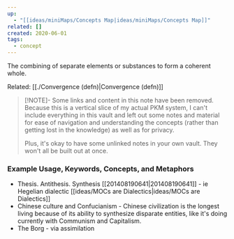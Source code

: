 ```yaml
---
up:
  - "[[ideas/miniMaps/Concepts Map|ideas/miniMaps/Concepts Map]]"
related: []
created: 2020-06-01
tags:
  - concept
---
```

 The combining of separate elements or substances to form a coherent whole.
 
 Related: [[./Convergence (defn)|Convergence (defn)]]

> [!NOTE]- Some links and content in this note have been removed.
> Because this is a vertical slice of my actual PKM system, I can't include everything in this vault and left out some notes and material for ease of navigation and understanding the concepts (rather than getting lost in the knowledge) as well as for privacy. 
>  
> Plus, it's okay to have some unlinked notes in your own vault. They won't all be built out at once.

### Example Usage, Keywords, Concepts, and Metaphors
- Thesis. Antithesis. Synthesis [[201408190641|201408190641]] - ie Hegelian dialectic [[ideas/MOCs are Dialectics|ideas/MOCs are Dialectics]]
- Chinese culture and Confucianism - Chinese civilization is the longest living because of its ability to synthesize disparate entities, like it's doing currently with Communism and Capitalism.
- The Borg - via assimilation